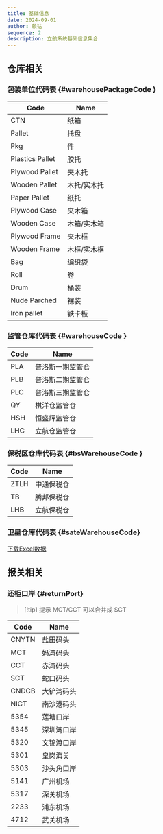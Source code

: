 ```yaml
---
title: 基础信息
date: 2024-09-01
author: 赖钻
sequence: 2
description: 立航系统基础信息集合
---
```


## 仓库相关

### 包装单位代码表 {#warehousePackageCode }

| **Code**        | **Name**    |
| --------------- | ----------- |
| CTN             | 纸箱        |
| Pallet          | 托盘        |
| Pkg             | 件          |
| Plastics Pallet | 胶托        |
| Plywood Pallet  | 夹木托      |
| Wooden Pallet   | 木托/实木托 |
| Paper Pallet    | 纸托        |
| Plywood Case    | 夹木箱      |
| Wooden Case     | 木箱/实木箱 |
| Plywood Frame   | 夹木框      |
| Wooden Frame    | 木框/实木框 |
| Bag             | 编织袋      |
| Roll            | 卷          |
| Drum            | 桶装        |
| Nude Parched    | 裸装        |
| Iron pallet     | 铁卡板      |

### 监管仓库代码表 {#warehouseCode }

| **Code** | **Name**         |
| -------- | ---------------- |
| PLA      | 普洛斯一期监管仓 |
| PLB      | 普洛斯二期监管仓 |
| PLC      | 普洛斯三期监管仓 |
| QY       | 棋洋仓监管仓     |
| HSH      | 恒盛辉监管仓     |
| LHC      | 立航仓监管仓     |

### 保税区仓库代码表 {#bsWarehouseCode }

| **Code** | **Name**   |
| -------- | ---------- |
| ZTLH     | 中通保税仓 |
| TB       | 腾邦保税仓 |
| LHB      | 立航保税仓 |

### 卫星仓库代码表 {#sateWarehouseCode}

<a href="/openapi/satellite-warehouse.xlsx" download="satellite-warehouse.xlsx">下载Excel数据</a>


## 报关相关

### 还柜口岸 {#returnPort}

> [!tip] 提示
> MCT/CCT 可以合并成 SCT

| **Code** | **Name**   |
| -------- | ---------- |
| CNYTN    | 盐田码头   |
| MCT      | 妈湾码头   |
| CCT      | 赤湾码头   |
| SCT      | 蛇口码头   |
| CNDCB    | 大铲湾码头 |
| NICT     | 南沙港码头 |
| 5354     | 莲塘口岸   |
| 5345     | 深圳湾口岸 |
| 5320     | 文锦渡口岸 |
| 5301     | 皇岗海关   |
| 5303     | 沙头角口岸 |
| 5141     | 广州机场   |
| 5317     | 深关机场   |
| 2233     | 浦东机场   |
| 4712     | 武关机场   |